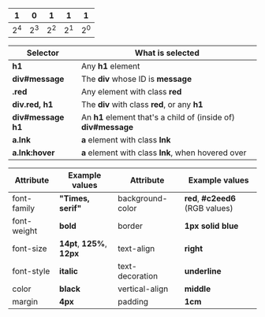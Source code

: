 |1|0|1|1|1|
|-|-|-|-|-|
|$2^4$|$2^3$|$2^2$|$2^1$|$2^0$|


|**Selector**|**What is selected**|
|-|-|
|**h1**|Any **h1** element|
|**div#message**|The **div** whose ID is **message**|
|**.red**|Any element with class **red**|
|**div.red, h1**|The **div** with class **red**, or any **h1**|
|**div#message h1**|An **h1** element that's a child of (inside of) **div#message**|
|**a.lnk**|**a** element with class **lnk**|
|**a.lnk:hover**|**a** element with class **lnk**, when hovered over|



|**Attribute**|**Example values**|**Attribute**|**Example values**|
|-|-|-|-|
|font-family|**"Times, serif"**|background-color|**red**, **#c2eed6** (RGB values)|
|font-weight|**bold**|border|**1px solid blue**|
|font-size|**14pt**, **125%**, **12px**|text-align|**right**|
|font-style|**italic**|text-decoration|**underline**|
|color|**black**|vertical-align|**middle**|
|margin|**4px**|padding|**1cm**|